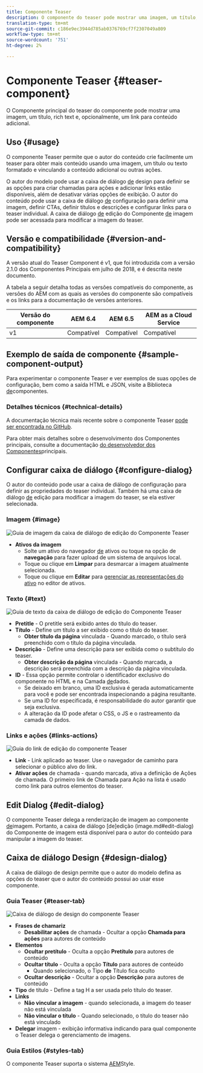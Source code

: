 ```yaml
---
title: Componente Teaser
description: O componente do teaser pode mostrar uma imagem, um título, rich text e, opcionalmente, vincular para conteúdo adicional.
translation-type: tm+mt
source-git-commit: c186e9ec3944d785ab0376769cf7f2307049a809
workflow-type: tm+mt
source-wordcount: '751'
ht-degree: 2%

---
```



# Componente Teaser {#teaser-component}

O Componente principal do teaser do componente pode mostrar uma imagem, um título, rich text e, opcionalmente, um link para conteúdo adicional.

## Uso {#usage}

O componente Teaser permite que o autor do conteúdo crie facilmente um teaser para obter mais conteúdo usando uma imagem, um título ou texto formatado e vinculando a conteúdo adicional ou outras ações.

O autor do modelo pode usar a caixa de diálogo [de](#design-dialog) design para definir se as opções para criar chamadas para ações e adicionar links estão disponíveis, além de desativar várias opções de exibição. O autor do conteúdo pode usar a caixa de diálogo [de](#configure-dialog) configuração para definir uma imagem, definir CTAs, definir títulos e descrições e configurar links para o teaser individual. A caixa de diálogo [de](image.md#edit-dialog) edição do Componente [de](image.md) imagem pode ser acessada para modificar a imagem do teaser.

## Versão e compatibilidade {#version-and-compatibility}

A versão atual do Teaser Component é v1, que foi introduzida com a versão 2.1.0 dos Componentes Principais em julho de 2018, e é descrita neste documento.

A tabela a seguir detalha todas as versões compatíveis do componente, as versões do AEM com as quais as versões do componente são compatíveis e os links para a documentação de versões anteriores.

| Versão do componente | AEM 6.4 | AEM 6.5 | AEM as a Cloud Service |
|---|---|---|---|
| v1 | Compatível | Compatível | Compatível |

## Exemplo de saída de componente {#sample-component-output}

Para experimentar o componente Teaser e ver exemplos de suas opções de configuração, bem como a saída HTML e JSON, visite a Biblioteca [de](https://adobe.com/go/aem_cmp_library_teaser)componentes.

### Detalhes técnicos {#technical-details}

A documentação técnica mais recente sobre o componente Teaser [pode ser encontrada no GitHub](https://adobe.com/go/aem_cmp_tech_teaser_v1).

Para obter mais detalhes sobre o desenvolvimento dos Componentes principais, consulte a documentação [do desenvolvedor dos Componentes](/help/developing/overview.md)principais.

## Configurar caixa de diálogo {#configure-dialog}

O autor do conteúdo pode usar a caixa de diálogo de configuração para definir as propriedades do teaser individual. Também há uma caixa de diálogo [de](#edit-dialog) edição para modificar a imagem do teaser, se ela estiver selecionada.

### Imagem {#image}

![Guia de imagem da caixa de diálogo de edição do Componente Teaser](/help/assets/teaser-edit-image.png)

* **Ativos da imagem**
   * Solte um ativo do navegador [de](https://docs.adobe.com/content/help/en/experience-manager-cloud-service/sites/authoring/fundamentals/environment-tools.html) ativos ou toque na opção de **navegação** para fazer upload de um sistema de arquivos local.
   * Toque ou clique em **Limpar** para desmarcar a imagem atualmente selecionada.
   * Toque ou clique em **Editar** para [gerenciar as representações do ativo](https://docs.adobe.com/content/help/en/experience-manager-cloud-service/assets/manage/manage-digital-assets.html) no editor de ativos.

### Texto {#text}

![Guia de texto da caixa de diálogo de edição do Componente Teaser](/help/assets/teaser-edit-text.png)

* **Pretitle** - O pretitle será exibido antes do título do teaser.
* **Título** - Define um título a ser exibido como o título do teaser.
   * **Obter título da página** vinculada - Quando marcado, o título será preenchido com o título da página vinculada.
* **Descrição** - Define uma descrição para ser exibida como o subtítulo do teaser.
   * **Obter descrição da página** vinculada - Quando marcada, a descrição será preenchida com a descrição da página vinculada.
* **ID** - Essa opção permite controlar o identificador exclusivo do componente no HTML e na Camada [de](/help/developing/data-layer/overview.md)dados.
   * Se deixado em branco, uma ID exclusiva é gerada automaticamente para você e pode ser encontrada inspecionando a página resultante.
   * Se uma ID for especificada, é responsabilidade do autor garantir que seja exclusiva.
   * A alteração da ID pode afetar o CSS, o JS e o rastreamento da camada de dados.

### Links e ações {#links-actions}

![Guia do link de edição do componente Teaser](/help/assets/teaser-edit-link.png)

* **Link** - Link aplicado ao teaser. Use o navegador de caminho para selecionar o público alvo do link.
* **Ativar ações** de chamada - quando marcada, ativa a definição de Ações de chamada. O primeiro link de Chamada para Ação na lista é usado como link para outros elementos do teaser.

## Edit Dialog {#edit-dialog}

O componente Teaser delega a renderização de imagem ao componente [de](image.md)imagem. Portanto, a caixa de diálogo [de]edição (image.md#edit-dialog) do Componente de imagem está disponível para o autor do conteúdo para manipular a imagem do teaser.

## Caixa de diálogo Design {#design-dialog}

A caixa de diálogo de design permite que o autor do modelo defina as opções do teaser que o autor do conteúdo possui ao usar esse componente.

### Guia Teaser {#teaser-tab}

![Caixa de diálogo de design do componente Teaser](/help/assets/teaser-design.png)

* **Frases de chamariz**
   * **Desabilitar ações** de chamada - Ocultar a opção **Chamada para ações** para autores de conteúdo
* **Elementos**
   * **Ocultar pretítulo** - Oculta a opção **Pretítulo** para autores de conteúdo
   * **Ocultar título** - Oculta a opção **Título** para autores de conteúdo
      * Quando selecionado, o Tipo **de** Título fica oculto
   * **Ocultar descrição** - Ocultar a opção **Descrição** para autores de conteúdo
* **Tipo** de título - Define a tag H a ser usada pelo título do teaser.
* **Links**
   * **Não vincular a imagem** - quando selecionada, a imagem do teaser não está vinculada
   * **Não vincular o título** - Quando selecionado, o título do teaser não está vinculado
* **Delegar** imagem - exibição informativa indicando para qual componente o Teaser delega o gerenciamento de imagens.

### Guia Estilos {#styles-tab}

O componente Teaser suporta o sistema [AEM](/help/get-started/authoring.md#component-styling)Style.
